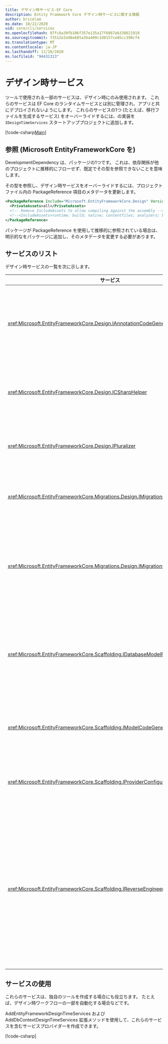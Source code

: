```yaml
---
title: デザイン時サービス-EF Core
description: Entity Framework Core デザイン時サービスに関する情報
author: bricelam
ms.date: 10/22/2020
uid: core/cli/services
ms.openlocfilehash: 07fc8a39fb106f357e135a17f6867ab338621910
ms.sourcegitcommit: f3512e3a98e685a3ba409c1d0157ce85cc390cf4
ms.translationtype: MT
ms.contentlocale: ja-JP
ms.lasthandoff: 11/10/2020
ms.locfileid: "94431313"
---
```

# <a name="design-time-services"></a>デザイン時サービス

ツールで使用される一部のサービスは、デザイン時にのみ使用されます。 これらのサービスは EF Core のランタイムサービスとは別に管理され、アプリと共にデプロイされないようにします。 これらのサービスの1つ (たとえば、移行ファイルを生成するサービス) をオーバーライドするには、の実装を `IDesignTimeServices` スタートアッププロジェクトに追加します。

[!code-csharp[Main](../../../samples/core/Miscellaneous/CommandLine/DesignTimeServices.cs#DesignTimeServices)]

## <a name="referencing-microsoftentityframeworkcoredesign"></a>参照 (Microsoft EntityFrameworkCore を)

DevelopmentDependency は、パッケージの1つです。 これは、依存関係が他のプロジェクトに推移的にフローせず、既定でその型を参照できないことを意味します。

その型を参照し、デザイン時サービスをオーバーライドするには、プロジェクトファイル内の PackageReference 項目のメタデータを更新します。

```xml
<PackageReference Include="Microsoft.EntityFrameworkCore.Design" Version="3.1.9">
  <PrivateAssets>all</PrivateAssets>
  <!-- Remove IncludeAssets to allow compiling against the assembly -->
  <!--<IncludeAssets>runtime; build; native; contentfiles; analyzers; buildtransitive</IncludeAssets>-->
</PackageReference>
```

パッケージが PackageReference を使用して推移的に参照されている場合は、明示的なをパッケージに追加し、そのメタデータを変更する必要があります。

## <a name="list-of-services"></a>サービスのリスト

デザイン時サービスの一覧を次に示します。

サービス                                                                              | 説明
------------------------------------------------------------------------------------ | -----------
<xref:Microsoft.EntityFrameworkCore.Design.IAnnotationCodeGenerator>                 | 対応するモデル注釈のコードを生成します。
<xref:Microsoft.EntityFrameworkCore.Design.ICSharpHelper>                            | C# コードの生成に役立ちます。
<xref:Microsoft.EntityFrameworkCore.Design.IPluralizer>                              | 複数化と単数化の単語。
<xref:Microsoft.EntityFrameworkCore.Migrations.Design.IMigrationsCodeGenerator>      | 移行のコードを生成します。
<xref:Microsoft.EntityFrameworkCore.Migrations.Design.IMigrationsScaffolder>         | 移行ファイルを管理するためのメインクラス。
<xref:Microsoft.EntityFrameworkCore.Scaffolding.IDatabaseModelFactory>               | データベースからデータベースモデルを作成します。
<xref:Microsoft.EntityFrameworkCore.Scaffolding.IModelCodeGenerator>                 | モデルのコードを生成します。
<xref:Microsoft.EntityFrameworkCore.Scaffolding.IProviderConfigurationCodeGenerator> | コードの構成を生成します。
<xref:Microsoft.EntityFrameworkCore.Scaffolding.IReverseEngineerScaffolder>          | リバースエンジニアリングされたモデルをスキャフォールディングするためのメインクラス。

## <a name="using-services"></a>サービスの使用

これらのサービスは、独自のツールを作成する場合にも役立ちます。 たとえば、デザイン時ワークフローの一部を自動化する場合などです。

AddEntityFrameworkDesignTimeServices および AddDbContextDesignTimeServices 拡張メソッドを使用して、これらのサービスを含むサービスプロバイダーを作成できます。

[!code-csharp[](../../../samples/core/Miscellaneous/CommandLine/CustomTools.cs#CustomTools)]
